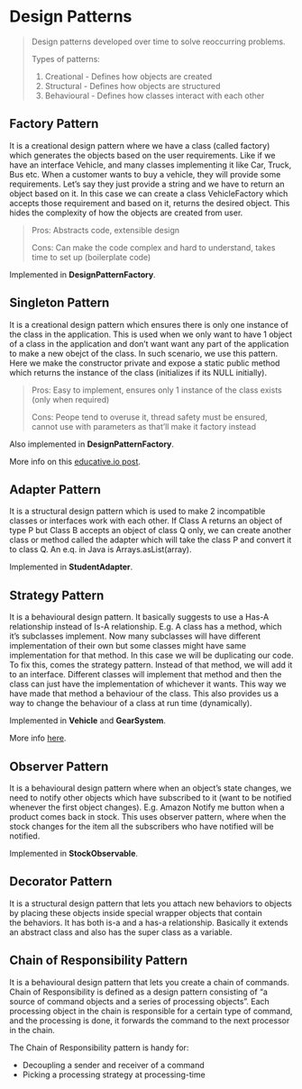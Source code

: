 # Design Patterns
> Design patterns developed over time to solve reoccurring problems.
> 
> Types of patterns:
> 1. Creational - Defines how objects are created
> 2. Structural - Defines how objects are structured
> 3. Behavioural - Defines how classes interact with each other

## Factory Pattern
It is a creational design pattern where we have a class (called factory) which generates the objects based on the user requirements. Like if we have an interface Vehicle, and many classes implementing it like Car, Truck, Bus etc. When a customer wants to buy a vehicle, they will provide some requirements. Let’s say they just provide a string and we have to return an object based on it. In this case we can create a class VehicleFactory which accepts those requirement and based on it, returns the desired object. This hides the complexity of how the objects are created from user.
> Pros: Abstracts code, extensible design  
> 
> Cons: Can make the code complex and hard to understand, takes time to set up (boilerplate code)

Implemented in **DesignPatternFactory**.

## Singleton Pattern
It is a creational design pattern which ensures there is only one instance of the class in the application. This is used when we only want to have 1 object of a class in the application and don’t want want any part of the application to make a new obejct of the class. In such scenario, we use this pattern. Here we make the constructor private and expose a static public method which returns the instance of the class (initializes if its NULL initially).
> Pros: Easy to implement, ensures only 1 instance of the class exists (only when required)
> 
> Cons: Peope tend to overuse it, thread safety must be ensured, cannot use with parameters as that’ll make it factory instead

Also implemented in **DesignPatternFactory**.

More info on this [educative.io post](https://www.educative.io/courses/software-design-patterns-best-practices/B8nMkqBWONo).

## Adapter Pattern
It is a structural design pattern which is used to make 2 incompatible classes or interfaces work with each other. If Class A returns an object of type P but Class B accepts an object of class Q only, we can create another class or method called the adapter which will take the class P and convert it to class Q. An e.q. in Java is Arrays.asList(array).

Implemented in **StudentAdapter**.

## Strategy Pattern
It is a behavioural design pattern. It basically suggests to use a Has-A relationship instead of Is-A relationship.
E.g. A class has a method, which it’s subclasses implement. Now many subclasses will have different implementation of their own but some classes might have same implementation for that method. In this case we will be duplicating our code. To fix this, comes the strategy pattern. Instead of that method, we will add it to an interface. Different classes will implement that method and then the class can just have the implementation of whichever it wants. This way we have made that method a behaviour of the class. This also provides us a way to change the behaviour of a class at run time (dynamically).

Implemented in **Vehicle** and **GearSystem**.

More info [here](https://medium.com/javarevisited/strategy-pattern-in-java-6e97304bf5e5).

## Observer Pattern
It is a behavioural design pattern where when an object’s state changes, we need to notify other objects which have subscribed to it (want to be notified whenever the first object changes).
E.g. Amazon Notify me button when a product comes back in stock. This uses observer pattern, where when the stock changes for the item all the subscribers who have notified will be notified.

Implemented in **StockObservable**.

## Decorator Pattern
It is a structural design pattern that lets you attach new behaviors to objects by placing these objects inside special wrapper objects that contain the behaviors. It has both is-a and a has-a relationship. Basically it extends an abstract class and also has the super class as a variable. 

## Chain of Responsibility Pattern
It is a behavioural design pattern that lets you create a chain of commands. Chain of Responsibility is defined as a design pattern consisting of “a source of command objects and a series of processing objects”.  Each processing object in the chain is responsible for a certain type of command, and the processing is done, it forwards the command to the next processor in the chain.

The Chain of Responsibility pattern is handy for:
- Decoupling a sender and receiver of a command
- Picking a processing strategy at processing-time 
